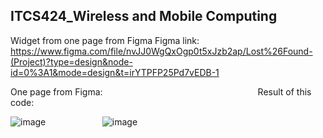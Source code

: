 ## ITCS424_Wireless and Mobile Computing
Widget from one page from Figma
Figma link: https://www.figma.com/file/nvJJ0WgQxOgp0t5xJzb2ap/Lost%26Found-(Project)?type=design&node-id=0%3A1&mode=design&t=irYTPFP25Pd7vEDB-1


One page from Figma:            &nbsp; &nbsp; &nbsp;    &nbsp; &nbsp; &nbsp; &nbsp; &nbsp; &nbsp; &nbsp;     &nbsp; &nbsp; &nbsp; &nbsp; &nbsp; &nbsp; &nbsp; &nbsp; &nbsp;                &nbsp; &nbsp; &nbsp; &nbsp;                      &nbsp; &nbsp; &nbsp; &nbsp;            &nbsp; &nbsp; &nbsp; &nbsp;                                                      Result of this code:


![image](https://github.com/qndska/Widgetfromfigma/assets/106175374/60256b7a-2141-4040-baaa-08b75c530890)    &nbsp; &nbsp; &nbsp;   &nbsp; &nbsp;  &nbsp; &nbsp;   &nbsp; &nbsp; &nbsp; &nbsp;                             ![image](https://github.com/qndska/Widgetfromfigma/assets/106175374/65f30a78-749f-4dd0-b2ba-791167477ab5)

